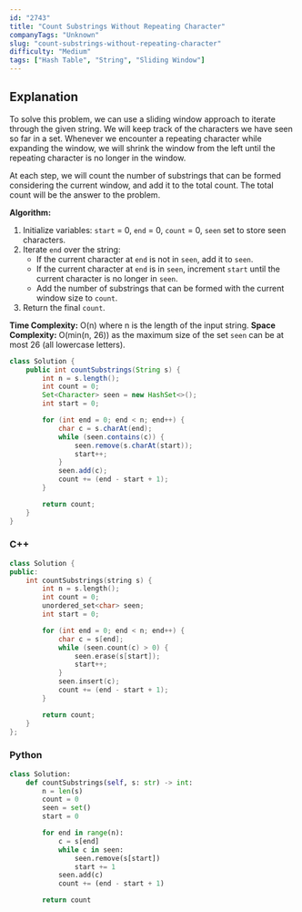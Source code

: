 ```yaml
---
id: "2743"
title: "Count Substrings Without Repeating Character"
companyTags: "Unknown"
slug: "count-substrings-without-repeating-character"
difficulty: "Medium"
tags: ["Hash Table", "String", "Sliding Window"]
---
```


## Explanation
To solve this problem, we can use a sliding window approach to iterate through the given string. We will keep track of the characters we have seen so far in a set. Whenever we encounter a repeating character while expanding the window, we will shrink the window from the left until the repeating character is no longer in the window.

At each step, we will count the number of substrings that can be formed considering the current window, and add it to the total count. The total count will be the answer to the problem.

**Algorithm:**
1. Initialize variables: `start` = 0, `end` = 0, `count` = 0, `seen` set to store seen characters.
2. Iterate `end` over the string:
   - If the current character at `end` is not in `seen`, add it to `seen`.
   - If the current character at `end` is in `seen`, increment `start` until the current character is no longer in `seen`.
   - Add the number of substrings that can be formed with the current window size to `count`.
3. Return the final `count`.

**Time Complexity:** O(n) where n is the length of the input string.
**Space Complexity:** O(min(n, 26)) as the maximum size of the set `seen` can be at most 26 (all lowercase letters).
```java
class Solution {
    public int countSubstrings(String s) {
        int n = s.length();
        int count = 0;
        Set<Character> seen = new HashSet<>();
        int start = 0;

        for (int end = 0; end < n; end++) {
            char c = s.charAt(end);
            while (seen.contains(c)) {
                seen.remove(s.charAt(start));
                start++;
            }
            seen.add(c);
            count += (end - start + 1);
        }

        return count;
    }
}
```

### C++
```cpp
class Solution {
public:
    int countSubstrings(string s) {
        int n = s.length();
        int count = 0;
        unordered_set<char> seen;
        int start = 0;

        for (int end = 0; end < n; end++) {
            char c = s[end];
            while (seen.count(c) > 0) {
                seen.erase(s[start]);
                start++;
            }
            seen.insert(c);
            count += (end - start + 1);
        }

        return count;
    }
};
```

### Python
```python
class Solution:
    def countSubstrings(self, s: str) -> int:
        n = len(s)
        count = 0
        seen = set()
        start = 0

        for end in range(n):
            c = s[end]
            while c in seen:
                seen.remove(s[start])
                start += 1
            seen.add(c)
            count += (end - start + 1)

        return count
```